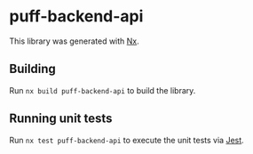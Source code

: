 # puff-backend-api

This library was generated with [Nx](https://nx.dev).

## Building

Run `nx build puff-backend-api` to build the library.

## Running unit tests

Run `nx test puff-backend-api` to execute the unit tests via [Jest](https://jestjs.io).
